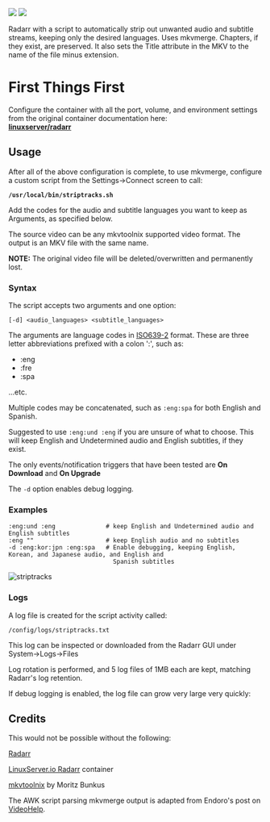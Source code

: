 [![](https://images.microbadger.com/badges/image/thecaptain989/radarr.svg)](https://microbadger.com/images/thecaptain989/radarr "Get your own image badge on microbadger.com")
[![](https://images.microbadger.com/badges/version/thecaptain989/radarr.svg)](https://microbadger.com/images/thecaptain989/radarr "Get your own version badge on microbadger.com")

Radarr with a script to automatically strip out unwanted audio and subtitle streams, keeping only the desired languages. Uses mkvmerge. Chapters, if they exist, are preserved. It also sets the Title attribute in the MKV to the name of the file minus extension.

# First Things First

Configure the container with all the port, volume, and environment settings from the original container documentation here:  
**[linuxserver/radarr](https://hub.docker.com/r/linuxserver/radarr)**

## Usage

After all of the above configuration is complete, to use mkvmerge, configure a custom script from the Settings->Connect screen to call:

**`/usr/local/bin/striptracks.sh`**

Add the codes for the audio and subtitle languages you want to keep as Arguments, as specified below.

The source video can be any mkvtoolnix supported video format. The output is an MKV file with the same name.

**NOTE:** The original video file will be deleted/overwritten and permanently lost.

### Syntax

The script accepts two arguments and one option:

`[-d] <audio_languages> <subtitle_languages>`

The arguments are language codes in [ISO639-2](https://en.wikipedia.org/wiki/List_of_ISO_639-2_codes) format. These are three letter abbreviations prefixed with a colon ':', such as:

* :eng
* :fre
* :spa

...etc.  

Multiple codes may be concatenated, such as `:eng:spa` for both English and Spanish.  

Suggested to use `:eng:und :eng` if you are unsure of what to choose. This will keep English and Undetermined audio and English subtitles, if they exist.

The only events/notification triggers that have been tested are **On Download** and **On Upgrade**

The `-d` option enables debug logging.

### Examples
    :eng:und :eng              # keep English and Undetermined audio and English subtitles
    :eng ""                    # keep English audio and no subtitles
    -d :eng:kor:jpn :eng:spa   # Enable debugging, keeping English, Korean, and Japanese audio, and English and 
                                 Spanish subtitles

![striptracks](https://raw.githubusercontent.com/TheCaptain989/striptracks/master/images/striptracks.png)

### Logs
A log file is created for the script activity called:

`/config/logs/striptracks.txt`

This log can be inspected or downloaded from the Radarr GUI under System->Logs->Files

Log rotation is performed, and 5 log files of 1MB each are kept, matching Radarr's log retention.

If debug logging is enabled, the log file can grow very large very quickly:

## Credits

This would not be possible without the following:

[Radarr](http://radarr.video/)

[LinuxServer.io Radarr](https://hub.docker.com/r/linuxserver/radarr) container

[mkvtoolnix](https://mkvtoolnix.download/) by Moritz Bunkus

The AWK script parsing mkvmerge output is adapted from Endoro's post on [VideoHelp](https://forum.videohelp.com/threads/343271-BULK-remove-non-English-tracks-from-MKV-container#post2292889).
